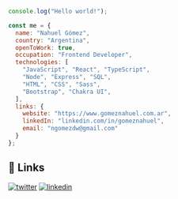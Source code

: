 ```js
console.log("Hello world!");

const me = {
  name: "Nahuel Gómez",
  country: "Argentina",
  openToWork: true,
  occupation: "Frontend Developer",
  technologies: [
    "JavaScript", "React", "TypeScript",
    "Node", "Express", "SQL",
    "HTML", "CSS", "Sass",
    "Bootstrap", "Chakra UI",
  ],
  links: {
    website: "https://www.gomeznahuel.com.ar",
    linkedIn: "linkedin.com/in/gomeznahuel",
    email: "ngomezdw@gmail.com"
  }
};
```

## 🔗 Links
[![twitter](https://img.shields.io/badge/twitter-1DA1F2?style=for-the-badge&logo=twitter&logoColor=white)](https://twitter.com/gomeznahueldev)
[![linkedin](https://img.shields.io/badge/linkedin-0A66C2?style=for-the-badge&logo=linkedin&logoColor=white)](https://www.linkedin.com/in/gomeznahuel)
